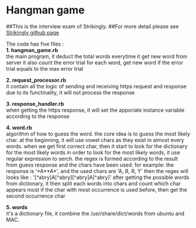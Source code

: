 # Hangman game

##This is the interview exam of Strikingly.
##For more detail please see [Strikingly github page](https://github.com/strikingly/strikingly-interview-test-instructions)

The code has five files :   
**1. hangman_game.rb**    
    the main program, it deduct the total words everytime it get new word from server
    it also count the error trial for each word, get new word if the error trial equals to the max error trial

**2. request_processor.rb**    
    it contain all the logic of sending and receiving https request and response
    due to its functinality, it will not process the response

**3. response_handler.rb**    
    when getting the https response, it will set the apporiate instance variable according to the response

**4. word.rb**    
    algorithm of how to guess the word.
    the core idea is to guess the most likely char.
    at the beginning, it will use vowel chars as they exist in almost every words.
    when we get first correct char, then it start to look for the dictionary for the most likely words
    in order to look for the most likely words, it use regular expression to serch.
    the regex is formed according to the result from guess response and the chars have been used.
     for example: 
         the response is '\*A\*\*A\*', and the used chars are 'A, B, R, Y'
         then the regex will looks like : '[^abry]A[^abry][^abry]A[^abry]'
    after getting the possible words from dictionary, it then split each words into chars and count which char appears most
    if the char with most occurrence is used before, then get the second occurrence char

**5. words**    
    it's a dictionary file, it combine the /usr/share/dict/words from ubuntu and MAC.

